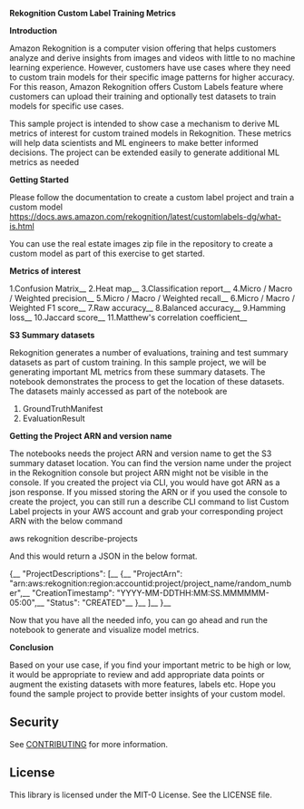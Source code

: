 **Rekognition Custom Label Training Metrics**

**Introduction**

Amazon Rekognition is a computer vision offering that helps customers analyze and derive insights from images and videos with little to no machine learning experience. However, customers have use cases where they need to custom train models for their specific image patterns for higher accuracy. For this reason, Amazon Rekognition offers Custom Labels feature where customers can upload their training and optionally test datasets to train models for specific use cases.

This sample project is intended to show case a mechanism to derive ML metrics of interest for custom trained models in Rekognition. These metrics will help data scientists and ML engineers to make better informed decisions. The project can be extended easily to generate additional ML metrics as needed

**Getting Started**

Please follow the documentation to create a custom label project and train a custom model
https://docs.aws.amazon.com/rekognition/latest/customlabels-dg/what-is.html

You can use the real estate images zip file in the repository to create a custom model as part of this exercise to get started.

**Metrics of interest**

1.Confusion Matrix__
2.Heat map__
3.Classification report__
4.Micro / Macro / Weighted precision__
5.Micro / Macro / Weighted recall__
6.Micro / Macro / Weighted F1 score__
7.Raw accuracy__
8.Balanced accuracy__
9.Hamming loss__
10.Jaccard score__
11.Matthew's correlation coefficient__

**S3 Summary datasets**

Rekognition generates a number of evaluations, training and test summary datasets as part of custom training. In this sample project, we will be generating important ML metrics from these summary datasets. The notebook demonstrates the process to get the location of these datasets. The datasets mainly accessed as part of the notebook are

1. GroundTruthManifest
2. EvaluationResult

**Getting the Project ARN and version name**

The notebooks needs the project ARN and version name to get the S3 summary dataset location. You can find the version name under the project in the Rekognition console but project ARN might not be visible in the console. If you created the project via CLI, you would have got ARN as a json response. If you missed storing the ARN or if you used the console to create the project, you can still run a describe CLI command to list Custom Label projects in your AWS account and grab your corresponding project ARN with the below command

aws rekognition describe-projects

And this would return a JSON in the below format.

{__
    "ProjectDescriptions": [__
        {__
            "ProjectArn": "arn:aws:rekognition:region:accountid:project/project_name/random_number",__
            "CreationTimestamp": "YYYY-MM-DDTHH:MM:SS.MMMMMM-05:00",__
            "Status": "CREATED"__
        }__
    ]__
}__

Now that you have all the needed info, you can go ahead and run the notebook to generate and visualize model metrics.

**Conclusion** 

Based on your use case, if you find your important metric to be high or low, it would be appropriate to review and add appropriate data points or augment the existing datasets with more features, labels etc. Hope you found the sample project to provide better insights of your custom model.

## Security

See [CONTRIBUTING](CONTRIBUTING.md#security-issue-notifications) for more information.

## License

This library is licensed under the MIT-0 License. See the LICENSE file.
